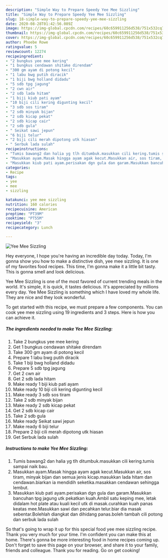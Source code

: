```yaml
---
description: "Simple Way to Prepare Speedy Yee Mee Sizzling"
title: "Simple Way to Prepare Speedy Yee Mee Sizzling"
slug: 18-simple-way-to-prepare-speedy-yee-mee-sizzling
date: 2020-08-28T01:42:56.089Z
image: https://img-global.cpcdn.com/recipes/60c659911256d538/751x532cq70/yee-mee-sizzling-resipi-foto-utama.jpg
thumbnail: https://img-global.cpcdn.com/recipes/60c659911256d538/751x532cq70/yee-mee-sizzling-resipi-foto-utama.jpg
cover: https://img-global.cpcdn.com/recipes/60c659911256d538/751x532cq70/yee-mee-sizzling-resipi-foto-utama.jpg
author: Phoebe Rowe
ratingvalue: 5
reviewcount: 12274
recipeingredient:
- "2 bungkus yee mee kering"
- "1 bungkus cendawan shitake direndam"
- "300 gm ayam di potong kecil"
- "1 labu bwg putih diracik"
- "1 biji bwg holland didadu"
- "5 sdb tpg jagung"
- "2 cwn air"
- "2 sdb lada hitam"
- "1 biji kiub pati ayam"
- "10 biji cili kering digunting kecil"
- "3 sdb sos tiram"
- "2 sdb minyak bijan"
- "2 sdb kicap pekat"
- "2 sdb kicap cair"
- "2 sdb gula"
- " Seikat sawi jepun"
- "6 biji telur"
- "2 biji cili merah dipotong utk hiasan"
- " Serbuk lada sulah"
recipeinstructions:
- "Tumis bawang2 dan halia yg tlh ditumbuk.masukkan cili kering.tumis sampai naik bau."
- "Masukkan ayam.Masak hingga ayam agak kecut.Masukkan air, sos tiram, minyak bijan dan semua jenis kicap.masukkan lada hitam dan cendawan.biarkan ia mendidih seketika.masakkan cendawan sehingga lembut."
- "Masukkan kiub pati ayam.perisakan dgn gula dan garam.Masukkan bancuhan tpg jagung utk pekatkan kuah.Ambil satu keping mee, letak didalam hot plate atau kuali kecil utk di masak.curahkan kuah panas keatas mee.Masukkan sawi dan pecahkan telur.biar dia masak sebentar.Bolehlah diangkat dan dihidang panas.boleh tambah cili potong dan serbuk lada sulah"
categories:
- Recipe
tags:
- yee
- mee
- sizzling

katakunci: yee mee sizzling 
nutrition: 160 calories
recipecuisine: American
preptime: "PT39M"
cooktime: "PT55M"
recipeyield: "3"
recipecategory: Lunch

---
```



![Yee Mee Sizzling](https://img-global.cpcdn.com/recipes/60c659911256d538/751x532cq70/yee-mee-sizzling-resipi-foto-utama.jpg)

Hey everyone, I hope you're having an incredible day today. Today, I'm gonna show you how to make a distinctive dish, yee mee sizzling. It is one of my favorites food recipes. This time, I'm gonna make it a little bit tasty. This is gonna smell and look delicious.



Yee Mee Sizzling is one of the most favored of current trending meals in the world. It's simple, it is quick, it tastes delicious. It's appreciated by millions every day. Yee Mee Sizzling is something which I have loved my whole life. They are nice and they look wonderful.


To get started with this recipe, we must prepare a few components. You can cook yee mee sizzling using 19 ingredients and 3 steps. Here is how you can achieve it.

<!--inarticleads1-->

##### The ingredients needed to make Yee Mee Sizzling:

1. Take 2 bungkus yee mee kering
1. Get 1 bungkus cendawan shitake direndam
1. Take 300 gm ayam di potong kecil
1. Prepare 1 labu bwg putih diracik
1. Take 1 biji bwg holland didadu
1. Prepare 5 sdb tpg jagung
1. Get 2 cwn air
1. Get 2 sdb lada hitam
1. Make ready 1 biji kiub pati ayam
1. Make ready 10 biji cili kering digunting kecil
1. Make ready 3 sdb sos tiram
1. Take 2 sdb minyak bijan
1. Make ready 2 sdb kicap pekat
1. Get 2 sdb kicap cair
1. Take 2 sdb gula
1. Make ready  Seikat sawi jepun
1. Make ready 6 biji telur
1. Prepare 2 biji cili merah dipotong utk hiasan
1. Get  Serbuk lada sulah




<!--inarticleads2-->

##### Instructions to make Yee Mee Sizzling:

1. Tumis bawang2 dan halia yg tlh ditumbuk.masukkan cili kering.tumis sampai naik bau.
1. Masukkan ayam.Masak hingga ayam agak kecut.Masukkan air, sos tiram, minyak bijan dan semua jenis kicap.masukkan lada hitam dan cendawan.biarkan ia mendidih seketika.masakkan cendawan sehingga lembut.
1. Masukkan kiub pati ayam.perisakan dgn gula dan garam.Masukkan bancuhan tpg jagung utk pekatkan kuah.Ambil satu keping mee, letak didalam hot plate atau kuali kecil utk di masak.curahkan kuah panas keatas mee.Masukkan sawi dan pecahkan telur.biar dia masak sebentar.Bolehlah diangkat dan dihidang panas.boleh tambah cili potong dan serbuk lada sulah




So that's going to wrap it up for this special food yee mee sizzling recipe. Thank you very much for your time. I'm confident you can make this at home. There's gonna be more interesting food in home recipes coming up. Don't forget to save this page on your browser, and share it to your family, friends and colleague. Thank you for reading. Go on get cooking!
